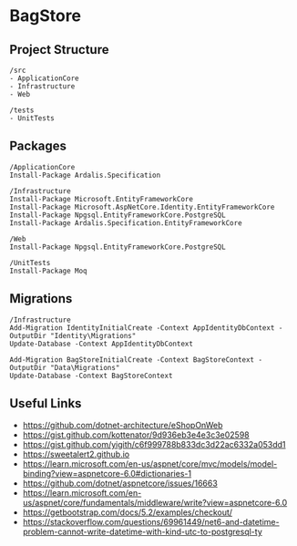 # BagStore

## Project Structure

```
/src
- ApplicationCore
- Infrastructure
- Web

/tests
- UnitTests
```

## Packages
```
/ApplicationCore
Install-Package Ardalis.Specification

/Infrastructure
Install-Package Microsoft.EntityFrameworkCore
Install-Package Microsoft.AspNetCore.Identity.EntityFrameworkCore
Install-Package Npgsql.EntityFrameworkCore.PostgreSQL
Install-Package Ardalis.Specification.EntityFrameworkCore

/Web
Install-Package Npgsql.EntityFrameworkCore.PostgreSQL

/UnitTests
Install-Package Moq
```

## Migrations
```
/Infrastructure
Add-Migration IdentityInitialCreate -Context AppIdentityDbContext -OutputDir "Identity\Migrations"
Update-Database -Context AppIdentityDbContext 

Add-Migration BagStoreInitialCreate -Context BagStoreContext -OutputDir "Data\Migrations"
Update-Database -Context BagStoreContext 
```

## Useful Links

* https://github.com/dotnet-architecture/eShopOnWeb
* https://gist.github.com/kottenator/9d936eb3e4e3c3e02598
* https://gist.github.com/yigith/c6f999788b833dc3d22ac6332a053dd1
* https://sweetalert2.github.io
* https://learn.microsoft.com/en-us/aspnet/core/mvc/models/model-binding?view=aspnetcore-6.0#dictionaries-1
* https://github.com/dotnet/aspnetcore/issues/16663
* https://learn.microsoft.com/en-us/aspnet/core/fundamentals/middleware/write?view=aspnetcore-6.0
* https://getbootstrap.com/docs/5.2/examples/checkout/
* https://stackoverflow.com/questions/69961449/net6-and-datetime-problem-cannot-write-datetime-with-kind-utc-to-postgresql-ty